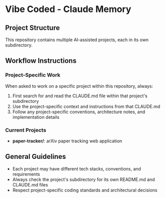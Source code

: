 # Vibe Coded - Claude Memory

## Project Structure
This repository contains multiple AI-assisted projects, each in its own subdirectory.

## Workflow Instructions

### Project-Specific Work
When asked to work on a specific project within this repository, always:
1. First search for and read the CLAUDE.md file within that project's subdirectory
2. Use the project-specific context and instructions from that CLAUDE.md
3. Follow any project-specific conventions, architecture notes, and implementation details

### Current Projects
- **paper-tracker/**: arXiv paper tracking web application

## General Guidelines
- Each project may have different tech stacks, conventions, and requirements
- Always check the project's subdirectory for its own README.md and CLAUDE.md files
- Respect project-specific coding standards and architectural decisions